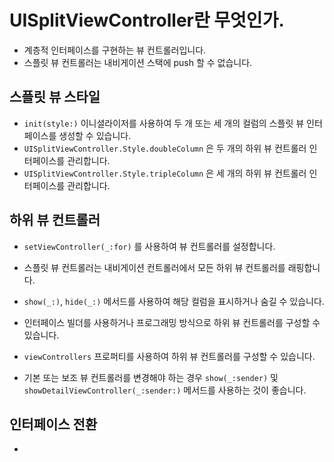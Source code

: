 # UISplitViewController란 무엇인가.
- 계층적 인터페이스를 구현하는 뷰 컨트롤러입니다.
- 스플릿 뷰 컨트롤러는 내비게이션 스택에 push 할 수 없습니다.

## 스플릿 뷰 스타일
- `init(style:)` 이니셜라이저를 사용하여 두 개 또는 세 개의 컬럼의 스플릿 뷰 인터페이스를 생성할 수 있습니다.
- `UISplitViewController.Style.doubleColumn` 은 두 개의 하위 뷰 컨트롤러 인터페이스를 관리합니다.
- `UISplitViewController.Style.tripleColumn` 은 세 개의 하위 뷰 컨트롤러 인터페이스를 관리합니다.

## 하위 뷰 컨트롤러
- `setViewController(_:for)` 를 사용하여 뷰 컨트롤러를 설정합니다.
- 스플릿 뷰 컨트롤러는 내비게이션 컨트롤러에서 모든 하위 뷰 컨트롤러를 래핑합니다.
- `show(_:)`, `hide(_:)` 메서드를 사용하여 해당 컬럼을 표시하거나 숨길 수 있습니다.

- 인터페이스 빌더를 사용하거나 프로그래밍 방식으로 하위 뷰 컨트롤러를 구성할 수 있습니다.
- `viewControllers` 프로퍼티를 사용하여 하위 뷰 컨트롤러를 구성할 수 있습니다.
- 기본 또는 보조 뷰 컨트롤러를 변경해야 하는 경우 `show(_:sender)` 및 `showDetailViewController(_:sender:)` 메서드를 사용하는 것이 좋습니다.

## 인터페이스 전환
- 